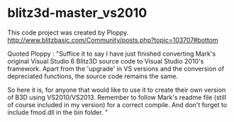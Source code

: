 blitz3d-master_vs2010
==================================================================

This code project was created by Ploppy.
http://www.blitzbasic.com/Community/posts.php?topic=103707#bottom

Quoted Ploppy : 
"Suffice it to say I have just finished converting Mark's original Visual Studio 6 Blitz3D source code 
to Visual Studio 2010's framework.  Apart from the 'upgrade' in VS versions and the conversion of depreciated functions, 
the source code remains the same.

So here it is, for anyone that would like to use it to create their own version of B3D using VS2010/VS2013. 
Remember to follow Mark's readme file (still of course included in my version) for a correct compile. 
And don't forget to include fmod.dll in the bin folder. "
